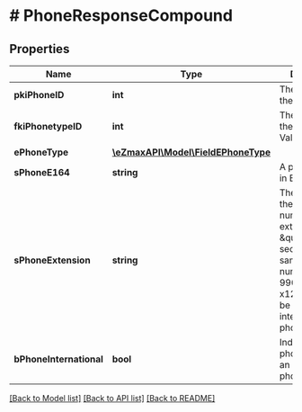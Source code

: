 # # PhoneResponseCompound

## Properties

Name | Type | Description | Notes
------------ | ------------- | ------------- | -------------
**pkiPhoneID** | **int** | The unique ID of the Phone. |
**fkiPhonetypeID** | **int** | The unique ID of the Phonetype.  Valid values:  |Value|Description| |-|-| |1|Office| |2|Home| |3|Mobile| |4|Fax| |5|Pager| |6|Toll Free| |
**ePhoneType** | [**\eZmaxAPI\Model\FieldEPhoneType**](FieldEPhoneType.md) |  | [optional]
**sPhoneE164** | **string** | A phone number in E.164 Format | [optional]
**sPhoneExtension** | **string** | The extension of the phone number.  The extension is the \&quot;123\&quot; section in this sample phone number: (514) 990-1516 x123.  It can also be used with international phone numbers | [optional]
**bPhoneInternational** | **bool** | Indicate the phone number is an international phone number. | [optional]

[[Back to Model list]](../../README.md#models) [[Back to API list]](../../README.md#endpoints) [[Back to README]](../../README.md)
